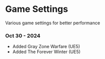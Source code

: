 # Game Settings
Various game settings for better performance

### Oct 30 - 2024
  - Added Gray Zone Warfare (UE5)
  - Added The Forever Winter (UE5)
